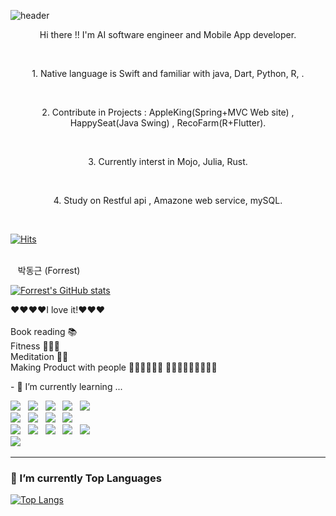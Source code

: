 
![header](https://capsule-render.vercel.app/api?animation=fadeIn&text=🌲%20Forrest%20Park's%20Space%20🌿&fontColor=FEF1E6&fontSize=50)


<div align="center">
   <p> Hi there !! I'm  AI software engineer and Mobile App developer. </p><br>
   <p> 1. Native language is Swift and familiar with java, Dart, Python, R, . </p><br>
   <p> 2. Contribute in Projects : AppleKing(Spring+MVC Web site) , HappySeat(Java Swing) , RecoFarm(R+Flutter). </p><br>
   <p> 3. Currently interst in Mojo, Julia, Rust. </p><br>
   <p> 4. Study on Restful api , Amazone web service, mySQL. </p><br>
</div>


[![Hits](https://hits.seeyoufarm.com/api/count/incr/badge.svg?url=https%3A%2F%2Fgithub.com%2FForrestDPark&count_bg=%2379C83D&title_bg=%23555555&icon=codeigniter.svg&icon_color=%23F70000&title=Hello+World&edge_flat=false)](https://hits.seeyoufarm.com)
<br>

   <br>&nbsp;&nbsp; 박동근  (Forrest)<br>
   
   [![Forrest's GitHub stats](https://github-readme-stats.vercel.app/api?username=ForrestDPark&hide=stars,contribs&count_private=true&show_icons=true&theme=merko)](https://github.com/ForrestDPark/github-readme-stats)
   
  <p>
   ❤️❤️❤️❤️I love it!❤️❤️❤️<br><br>
    Book reading 📚&nbsp;&nbsp; <br>
    Fitness 🏋🏻‍♂️&nbsp;&nbsp;<br>
    Meditation 🧘‍♂️&nbsp;&nbsp; <br>
    Making Product with people 👨‍💻👨‍💻👨‍💻 🤼🏼‍♂️🤼🏼‍♂️🤼🏼‍♂️<br>
  </p>
- 🌱 I’m currently learning ...
<p align='left'>
<img src="https://img.shields.io/badge/Java-007396?style=flat-square&logo=OpenJDK&logoColor=white">&nbsp;&nbsp; <!--Java -->
<img src="https://img.shields.io/badge/MySQl-4479A1?style=flat-plastic&logo=mysql&logoColor=white"/>&nbsp;&nbsp;<!--MVC -->
<img src="https://img.shields.io/badge/Spring%20Boot+MVC-6DB33F?style=flat-square&logo=Spring&logoColor=white">&nbsp;&nbsp;<!--Spring -->
<img src="https://img.shields.io/badge/JavaScript-F7DF1E?style=flat-square&logo=JavaScript&logoColor=white">&nbsp;&nbsp;<!--Java script -->
<img src="https://img.shields.io/badge/R-276DC3?style=flat-square&logo=R&logoColor=white">&nbsp;&nbsp;<!--R --> <br>
<img src="https://img.shields.io/badge/Dart-0175C2?style=flat-square&logo=Dart&logoColor=white">&nbsp;&nbsp;<!--Dart->
<img src="https://img.shields.io/badge/Flutter-02569B?style=flat-square&logo=flutter&logoColor=white"/>&nbsp;&nbsp;<!--Flutter -->
<img src="https://img.shields.io/badge/Swift-F05138?style=flat-square&logo=Swift&logoColor=white">&nbsp;&nbsp;<!--Swift -->
<img src="https://img.shields.io/badge/UIkit-2396F3?style=flat-square&logo=UIkit&logoColor=white">&nbsp;&nbsp;<!--Swift UIKit -->
<img src="https://img.shields.io/badge/SwiftUI-F05138?style=flat-square&logo=Swift&logoColor=white">&nbsp;&nbsp;<!--SwiftUI --><br>
<img src="https://img.shields.io/badge/AWS-232F3E?style=flat-square&logo=Amazon AWS&logoColor=white">&nbsp;&nbsp;<!--AWS -->
<img src="https://img.shields.io/badge/Python-3776AB?style=flat-square&logo=Python&logoColor=white">&nbsp;&nbsp;<!--Python-->
<img src="https://img.shields.io/badge/Mojo-EB844E?style=flat-square&logo=FireShip&logoColor=white">&nbsp;&nbsp;<!--Mojo -->
<img src="https://img.shields.io/badge/Julia-9558B2?style=flat-square&logo=Julia&logoColor=white">&nbsp;&nbsp;<!--Julia-->
<img src="https://img.shields.io/badge/Rust-000000?style=flat-square&logo=Rust&logoColor=white">&nbsp;&nbsp;<!--Rust --><br>
<img src="https://img.shields.io/badge/SQlite-003B57?style=flat-square&logo=SQlite&logoColor=white">&nbsp;&nbsp;<!--NoSql -->
    
  <br>
  <hr/>

### :muscle: I’m currently Top Languages

[![Top Langs](https://github-readme-stats.vercel.app/api/top-langs/?username=ForrestDPark&layout=compact)](https://github.com/ForrestDPark/github-readme-stats)

<!--
**ForrestDPark/ForrestDPark** is a ✨ _special_ ✨ repository because its `README.md` (this file) appears on your GitHub profile.

Here are some ideas to get you started:


- 🌱 I’m currently learning ...
- 👯 I’m looking to collaborate on ...
- 🤔 I’m looking for help with ...
- 💬 Ask me about ...
- 📫 How to reach me: ...
- 😄 Pronouns: ...
- ⚡ Fun fact: ...
-->
